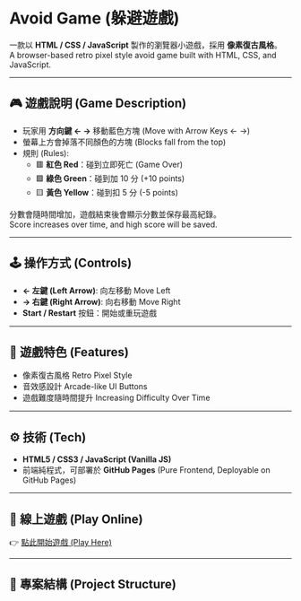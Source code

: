 # Avoid Game (躲避遊戲)

一款以 **HTML / CSS / JavaScript** 製作的瀏覽器小遊戲，採用 **像素復古風格**。  
A browser-based retro pixel style avoid game built with HTML, CSS, and JavaScript.

---

## 🎮 遊戲說明 (Game Description)

- 玩家用 **方向鍵 ← →** 移動藍色方塊 (Move with Arrow Keys ← →)  
- 螢幕上方會掉落不同顏色的方塊 (Blocks fall from the top)  
- 規則 (Rules):  
  - 🟥 **紅色 Red**：碰到立即死亡 (Game Over)  
  - 🟩 **綠色 Green**：碰到加 10 分 (+10 points)  
  - 🟨 **黃色 Yellow**：碰到扣 5 分 (-5 points)  

分數會隨時間增加，遊戲結束後會顯示分數並保存最高紀錄。  
Score increases over time, and high score will be saved.

---

## 🕹️ 操作方式 (Controls)

- **← 左鍵 (Left Arrow)**: 向左移動 Move Left  
- **→ 右鍵 (Right Arrow)**: 向右移動 Move Right  
- **Start / Restart** 按鈕：開始或重玩遊戲  

---

## 📸 遊戲特色 (Features)

- 像素復古風格 Retro Pixel Style  
- 音效感設計 Arcade-like UI Buttons  
- 遊戲難度隨時間提升 Increasing Difficulty Over Time  

---

## ⚙️ 技術 (Tech)

- **HTML5 / CSS3 / JavaScript (Vanilla JS)**  
- 前端純程式，可部署於 **GitHub Pages** (Pure Frontend, Deployable on GitHub Pages)  

---

## 🚀 線上遊戲 (Play Online)

👉 [點此開始遊戲 (Play Here)](https://tanuki3701.github.io/avoid-game/)

---

## 📂 專案結構 (Project Structure)



